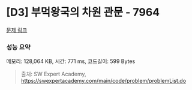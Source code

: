 # [D3] 부먹왕국의 차원 관문 - 7964 

[문제 링크](https://swexpertacademy.com/main/code/problem/problemDetail.do?contestProbId=AWuSgKpqmooDFASy) 

### 성능 요약

메모리: 128,064 KB, 시간: 771 ms, 코드길이: 599 Bytes



> 출처: SW Expert Academy, https://swexpertacademy.com/main/code/problem/problemList.do